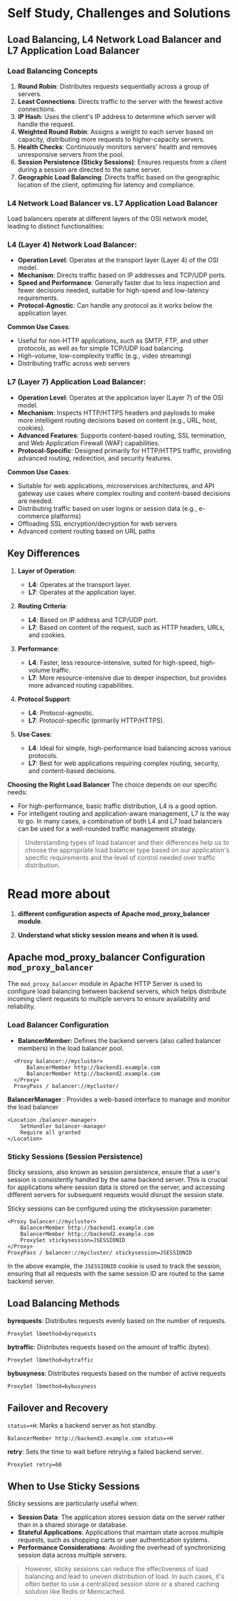 # Self Study, Challenges and  Solutions

## Load Balancing, L4 Network Load Balancer and L7 Application Load Balancer

### Load Balancing Concepts

1. **Round Robin**: Distributes requests sequentially across a group of servers.
2. **Least Connections**: Directs traffic to the server with the fewest active connections.
3. **IP Hash**: Uses the client's IP address to determine which server will handle the request.
4. **Weighted Round Robin**: Assigns a weight to each server based on capacity, distributing more requests to higher-capacity servers.
5. **Health Checks**: Continuously monitors servers' health and removes unresponsive servers from the pool.
6. **Session Persistence (Sticky Sessions)**: Ensures requests from a client during a session are directed to the same server.
7. **Geographic Load Balancing**: Directs traffic based on the geographic location of the client, optimizing for latency and compliance.

### L4 Network Load Balancer vs. L7 Application Load Balancer

Load balancers operate at different layers of the OSI network model, leading to distinct functionalities:

### L4 (Layer 4) Network Load Balancer:

- **Operation Level**: Operates at the transport layer (Layer 4) of the OSI model.
- **Mechanism**: Directs traffic based on IP addresses and TCP/UDP ports.
- **Speed and Performance**: Generally faster due to less inspection and fewer decisions needed, suitable for high-speed and low-latency requirements.
- **Protocol-Agnostic**: Can handle any protocol as it works below the application layer.

**Common Use Cases**:
- Useful for non-HTTP applications, such as SMTP, FTP, and other protocols, as well as for simple TCP/UDP load balancing.
- High-volume, low-complexity traffic (e.g., video streaming)
- Distributing traffic across web servers

### L7 (Layer 7) Application Load Balancer:

- **Operation Level**: Operates at the application layer (Layer 7) of the OSI model.
- **Mechanism**: Inspects HTTP/HTTPS headers and payloads to make more intelligent routing decisions based on content (e.g., URL, host, cookies).
- **Advanced Features**: Supports content-based routing, SSL termination, and Web Application Firewall (WAF) capabilities.
- **Protocol-Specific**: Designed primarily for HTTP/HTTPS traffic, providing advanced routing, redirection, and security features.

**Common Use Cases**: 
- Suitable for web applications, microservices architectures, and API gateway use cases where complex routing and content-based decisions are needed.
- Distributing traffic based on user logins or session data (e.g., e-commerce platforms)
- Offloading SSL encryption/decryption for web servers
- Advanced content routing based on URL paths

## Key Differences

1. **Layer of Operation**:
   - **L4**: Operates at the transport layer.
   - **L7**: Operates at the application layer.

2. **Routing Criteria**:
   - **L4**: Based on IP address and TCP/UDP port.
   - **L7**: Based on content of the request, such as HTTP headers, URLs, and cookies.

3. **Performance**:
   - **L4**: Faster, less resource-intensive, suited for high-speed, high-volume traffic.
   - **L7**: More resource-intensive due to deeper inspection, but provides more advanced routing capabilities.

4. **Protocol Support**:
   - **L4**: Protocol-agnostic.
   - **L7**: Protocol-specific (primarily HTTP/HTTPS).

5. **Use Cases**:
   - **L4**: Ideal for simple, high-performance load balancing across various protocols.
   - **L7**: Best for web applications requiring complex routing, security, and content-based decisions.

**Choosing the Right Load Balancer**
The choice depends on our specific needs:

- For high-performance, basic traffic distribution, L4 is a good option.
- For intelligent routing and application-aware management, L7 is the way to go.
In many cases, a combination of both L4 and L7 load balancers can be used for a well-rounded traffic management strategy.
> Understanding types of load balancer and their differences help us to choose the appropriate load balancer type based on our application's specific requirements and the level of control needed over traffic distribution.

# Read more about 
1. **different configuration aspects of Apache mod_proxy_balancer module**. 

2. **Understand what sticky session means and when it is used.**

## Apache mod_proxy_balancer Configuration `mod_proxy_balancer`

The `mod_proxy_balancer` module in Apache HTTP Server is used to configure load balancing between backend servers, which helps distribute incoming client requests to multiple servers to ensure availability and reliability.

### Load Balancer Configuration

- **BalancerMember:** Defines the backend servers (also called balancer members) in the load balancer pool.
```
  <Proxy balancer://mycluster>
      BalancerMember http://backend1.example.com
      BalancerMember http://backend2.example.com
  </Proxy>
  ProxyPass / balancer://mycluster/

```

**BalancerManager** : Provides a web-based interface to manage and monitor the load balancer

```
<Location /balancer-manager>
    SetHandler balancer-manager
    Require all granted
</Location>
```

### Sticky Sessions (Session Persistence)
Sticky sessions, also known as session persistence, ensure that a user's session is consistently handled by the same backend server. This is crucial for applications where session data is stored on the server, and accessing different servers for subsequent requests would disrupt the session state.

Sticky sessions can be configured using the stickysession parameter:
```
<Proxy balancer://mycluster>
    BalancerMember http://backend1.example.com
    BalancerMember http://backend2.example.com
    ProxySet stickysession=JSESSIONID
</Proxy>
ProxyPass / balancer://mycluster/ stickysession=JSESSIONID
```
In the above example, the `JSESSIONID` cookie is used to track the session, ensuring that all requests with the same session ID are routed to the same backend server.

## Load Balancing Methods

**byrequests**: Distributes requests evenly based on the number of requests.
```
ProxySet lbmethod=byrequests
```
**bytraffic**: Distributes requests based on the amount of traffic (bytes).
```
ProxySet lbmethod=bytraffic
```

**bybusyness**: Distributes requests based on the number of active requests
```
ProxySet lbmethod=bybusyness
```

## Failover and Recovery

`status=+H`: Marks a backend server as hot standby.

```
BalancerMember http://backend3.example.com status=+H
```
**retry**: Sets the time to wait before retrying a failed backend server.
```
ProxySet retry=60
```

## When to Use Sticky Sessions

Sticky sessions are particularly useful when:

- **Session Data**: The application stores session data on the server rather than in a shared storage or database.
- **Stateful Applications**: Applications that maintain state across multiple requests, such as shopping carts or user authentication systems.
- **Performance Considerations**: Avoiding the overhead of synchronizing session data across multiple servers.

> However, sticky sessions can reduce the effectiveness of load balancing and lead to uneven distribution of load. In such cases, it's often better to use a centralized session store or a shared caching solution like Redis or Memcached.
